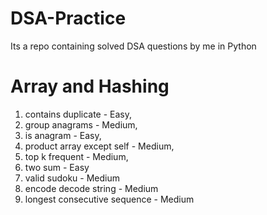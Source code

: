 # DSA-Practice
Its a repo containing solved DSA questions by me in Python

# Array and Hashing
1. contains duplicate - Easy,
2. group anagrams - Medium,
3. is anagram - Easy,
4. product array except self - Medium,
5. top k frequent - Medium,
6. two sum - Easy
7. valid sudoku - Medium
8. encode decode string - Medium
9. longest consecutive sequence - Medium
